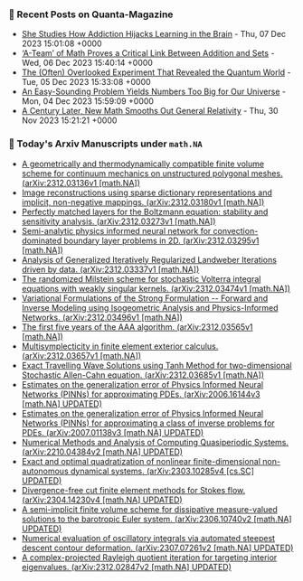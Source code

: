 ### 📝 Recent Posts on Quanta-Magazine
<!-- quanta starts -->
* <a href="https://www.quantamagazine.org/she-studies-how-addiction-hijacks-learning-in-the-brain-20231207/">She Studies How Addiction Hijacks Learning in the Brain</a> - Thu, 07 Dec 2023 15:01:08 +0000
* <a href="https://www.quantamagazine.org/a-team-of-math-proves-a-critical-link-between-addition-and-sets-20231206/">‘A-Team’ of Math Proves a Critical Link Between Addition and Sets</a> - Wed, 06 Dec 2023 15:40:14 +0000
* <a href="https://www.quantamagazine.org/the-often-overlooked-experiment-that-revealed-the-quantum-world-20231205/">The (Often) Overlooked Experiment That Revealed the Quantum World</a> - Tue, 05 Dec 2023 15:33:08 +0000
* <a href="https://www.quantamagazine.org/an-easy-sounding-problem-yields-numbers-too-big-for-our-universe-20231204/">An Easy-Sounding Problem Yields Numbers Too Big for Our Universe</a> - Mon, 04 Dec 2023 15:59:09 +0000
* <a href="https://www.quantamagazine.org/a-century-later-new-math-smooths-out-general-relativity-20231130/">A Century Later, New Math Smooths Out General Relativity</a> - Thu, 30 Nov 2023 15:21:21 +0000
<!-- quanta ends -->
### 📝 Today's Arxiv Manuscripts under ``math.NA``
<!-- arxiv-math-na starts -->
* <a href="http://arxiv.org/abs/2312.03136">A geometrically and thermodynamically compatible finite volume scheme for continuum mechanics on unstructured polygonal meshes. (arXiv:2312.03136v1 [math.NA])</a>
* <a href="http://arxiv.org/abs/2312.03180">Image reconstructions using sparse dictionary representations and implicit, non-negative mappings. (arXiv:2312.03180v1 [math.NA])</a>
* <a href="http://arxiv.org/abs/2312.03273">Perfectly matched layers for the Boltzmann equation: stability and sensitivity analysis. (arXiv:2312.03273v1 [math.NA])</a>
* <a href="http://arxiv.org/abs/2312.03295">Semi-analytic physics informed neural network for convection-dominated boundary layer problems in 2D. (arXiv:2312.03295v1 [math.NA])</a>
* <a href="http://arxiv.org/abs/2312.03337">Analysis of Generalized Iteratively Regularized Landweber Iterations driven by data. (arXiv:2312.03337v1 [math.NA])</a>
* <a href="http://arxiv.org/abs/2312.03474">The randomized Milstein scheme for stochastic Volterra integral equations with weakly singular kernels. (arXiv:2312.03474v1 [math.NA])</a>
* <a href="http://arxiv.org/abs/2312.03496">Variational Formulations of the Strong Formulation -- Forward and Inverse Modeling using Isogeometric Analysis and Physics-Informed Networks. (arXiv:2312.03496v1 [math.NA])</a>
* <a href="http://arxiv.org/abs/2312.03565">The first five years of the AAA algorithm. (arXiv:2312.03565v1 [math.NA])</a>
* <a href="http://arxiv.org/abs/2312.03657">Multisymplecticity in finite element exterior calculus. (arXiv:2312.03657v1 [math.NA])</a>
* <a href="http://arxiv.org/abs/2312.03685">Exact Travelling Wave Solutions using Tanh Method for two-dimensional Stochastic Allen-Cahn equation. (arXiv:2312.03685v1 [math.NA])</a>
* <a href="http://arxiv.org/abs/2006.16144">Estimates on the generalization error of Physics Informed Neural Networks (PINNs) for approximating PDEs. (arXiv:2006.16144v3 [math.NA] UPDATED)</a>
* <a href="http://arxiv.org/abs/2007.01138">Estimates on the generalization error of Physics Informed Neural Networks (PINNs) for approximating a class of inverse problems for PDEs. (arXiv:2007.01138v3 [math.NA] UPDATED)</a>
* <a href="http://arxiv.org/abs/2210.04384">Numerical Methods and Analysis of Computing Quasiperiodic Systems. (arXiv:2210.04384v2 [math.NA] UPDATED)</a>
* <a href="http://arxiv.org/abs/2303.10285">Exact and optimal quadratization of nonlinear finite-dimensional non-autonomous dynamical systems. (arXiv:2303.10285v4 [cs.SC] UPDATED)</a>
* <a href="http://arxiv.org/abs/2304.14230">Divergence-free cut finite element methods for Stokes flow. (arXiv:2304.14230v4 [math.NA] UPDATED)</a>
* <a href="http://arxiv.org/abs/2306.10740">A semi-implicit finite volume scheme for dissipative measure-valued solutions to the barotropic Euler system. (arXiv:2306.10740v2 [math.NA] UPDATED)</a>
* <a href="http://arxiv.org/abs/2307.07261">Numerical evaluation of oscillatory integrals via automated steepest descent contour deformation. (arXiv:2307.07261v2 [math.NA] UPDATED)</a>
* <a href="http://arxiv.org/abs/2312.02847">A complex-projected Rayleigh quotient iteration for targeting interior eigenvalues. (arXiv:2312.02847v2 [math.NA] UPDATED)</a>
<!-- arxiv-math-na ends -->
